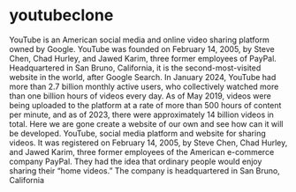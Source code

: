# youtubeclone

YouTube is an American social media and online video sharing platform owned by Google. YouTube was founded on February 14, 2005, by Steve Chen, Chad Hurley, and Jawed Karim, three former employees of PayPal. Headquartered in San Bruno, California, it is the second-most-visited website in the world, after Google Search. In January 2024, YouTube had more than 2.7 billion monthly active users, who collectively watched more than one billion hours of videos every day. As of May 2019, videos were being uploaded to the platform at a rate of more than 500 hours of content per minute, and as of 2023, there were approximately 14 billion videos in total.
Here we are gone create a website of our own and see how can it will be developed.
YouTube, social media platform and website for sharing videos. It was registered on February 14, 2005, by Steve Chen, Chad Hurley, and Jawed Karim, three former employees of the American e-commerce company PayPal. They had the idea that ordinary people would enjoy sharing their “home videos.” The company is headquartered in San Bruno, California
